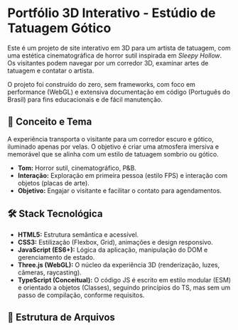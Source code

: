 # Portfólio 3D Interativo - Estúdio de Tatuagem Gótico

Este é um projeto de site interativo em 3D para um artista de tatuagem, com uma estética cinematográfica de horror sutil inspirada em *Sleepy Hollow*. Os visitantes podem navegar por um corredor 3D, examinar artes de tatuagem e contatar o artista.

O projeto foi construído do zero, sem frameworks, com foco em performance (WebGL) e extensiva documentação em código (Português do Brasil) para fins educacionais e de fácil manutenção.



## 🦇 Conceito e Tema

A experiência transporta o visitante para um corredor escuro e gótico, iluminado apenas por velas. O objetivo é criar uma atmosfera imersiva e memorável que se alinha com um estilo de tatuagem sombrio ou gótico.

* **Tom:** Horror sutil, cinematográfico, P&B.
* **Interação:** Exploração em primeira pessoa (estilo FPS) e interação com objetos (placas de arte).
* **Objetivo:** Engajar o visitante e facilitar o contato para agendamentos.

## 🛠️ Stack Tecnológica

* **HTML5:** Estrutura semântica e acessível.
* **CSS3:** Estilização (Flexbox, Grid), animações e design responsivo.
* **JavaScript (ES6+):** Lógica da aplicação, manipulação do DOM e gerenciamento de estado.
* **Three.js (WebGL):** O núcleo da experiência 3D (renderização, luzes, câmeras, raycasting).
* **TypeScript (Conceitual):** O código JS é escrito em estilo modular (ESM) e orientado a objetos (Classes), seguindo princípios do TS, mas sem um passo de compilação, conforme requisitos.

## 📁 Estrutura de Arquivos
